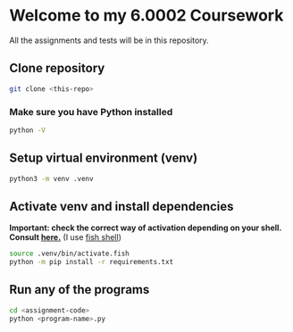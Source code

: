 # Welcome to my 6.0002 Coursework

All the assignments and tests will be in this repository.

## Clone repository

```sh
git clone <this-repo>
```

### Make sure you have Python installed

```sh
python -V
```

## Setup virtual environment (venv)

```sh
python3 -m venv .venv
```

## Activate venv and install dependencies

**Important: check the correct way of activation depending on your shell. Consult [here.](https://docs.python.org/3/tutorial/venv.html#creating-virtual-environments)** (I use [fish shell](https://fishshell.com/))

```sh
source .venv/bin/activate.fish
python -m pip install -r requirements.txt
```

## Run any of the programs

```sh
cd <assignment-code>
python <program-name>.py
```
